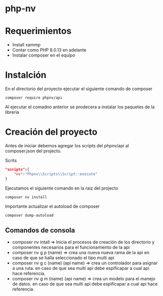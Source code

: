 # php-nv

# Requerimientos
* Install xammp
* Contar como PHP 8.0.13 en adelante
* Instalar composer en el equipo

# Instalción

En el directorio del proyecto ejecutar el siguiente comando de composer
```
composer require phpnv/api
```

Al ejecutar el comadno anterior se prodecera a instalar los paquetes de la libreria



# Creación del proyecto
Antes de iniciar debemos agregar los scripts del phpnv/api al composer.json del projecto.

Scrits
```JSON
"scripts":{
    "nv":"Phpnv\\Scripts\\Script::execute"
}
```

Ejecutamos el siguiente comando en la raiz del projecto
```
composer nv install
```

Importante actualizar el autoload de composer
```
composer dump-autoload
```


## Comandos de consola

* composer nv intall => Inicia el procesos de creación de los directorio y componentes necesarios para el funcionamiento de la api
* composer nv g p (name) => crea una nueva nueva rama de la api en caso de que se halla seleccionado el tipo multi api
* composer nv g c (name) (api name) => crea un controlador para asignar a una ruta. en caso de que sea multi api debe espificapar a cual api hace referencia.
* composer nv g m (name) (api name) => crea un modelo para el manejo de datos. en caso de que sea multi api debe espificapar a cual api hace referencia.
